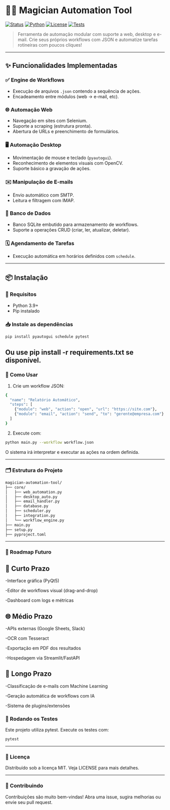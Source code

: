 # 🧙‍♂️ Magician Automation Tool

[![Status](https://img.shields.io/badge/status-em%20desenvolvimento-yellow)]()
[![Python](https://img.shields.io/badge/python-3.9%2B-blue.svg)]()
[![License](https://img.shields.io/badge/license-MIT-green.svg)]()
[![Tests](https://img.shields.io/badge/tests-pytest-passing)]()

> Ferramenta de automação modular com suporte a web, desktop e e-mail. Crie seus próprios workflows com JSON e automatize tarefas rotineiras com poucos cliques!

---

## ✨ Funcionalidades Implementadas

### ✅ Engine de Workflows
- Execução de arquivos `.json` contendo a sequência de ações.
- Encadeamento entre módulos (web → e-mail, etc).

### 🌐 Automação Web
- Navegação em sites com Selenium.
- Suporte a scraping (estrutura pronta).
- Abertura de URLs e preenchimento de formulários.

### 🖥️ Automação Desktop
- Movimentação de mouse e teclado (`pyautogui`).
- Reconhecimento de elementos visuais com OpenCV.
- Suporte básico a gravação de ações.

### ✉️ Manipulação de E-mails
- Envio automático com SMTP.
- Leitura e filtragem com IMAP.

### 💾 Banco de Dados
- Banco SQLite embutido para armazenamento de workflows.
- Suporte a operações CRUD (criar, ler, atualizar, deletar).

### 🗓️ Agendamento de Tarefas
- Execução automática em horários definidos com `schedule`.

---

## 📦 Instalação

### 🔧 Requisitos
- Python 3.9+
- Pip instalado

### 📥 Instale as dependências

```bash
pip install pyautogui schedule pytest
```
Ou use pip install -r requirements.txt se disponível.
---


### 🚀 Como Usar
1. Crie um workflow JSON:
```bash
{
  "name": "Relatório Automático",
  "steps": [
    {"module": "web", "action": "open", "url": "https://site.com"},
    {"module": "email", "action": "send", "to": "gerente@empresa.com"}
  ]
}
```
2. Execute com:
```bash
python main.py --workflow workflow.json
```
O sistema irá interpretar e executar as ações na ordem definida.

---

### 🗂️ Estrutura do Projeto

```bash
magician-automation-tool/
├── core/
│   ├── web_automation.py
│   ├── desktop_auto.py
│   ├── email_handler.py
│   ├── database.py
│   ├── scheduler.py
│   ├── integration.py
│   └── workflow_engine.py
├── main.py
├── setup.py
├── pyproject.toml
```
---

### 🔭 Roadmap Futuro

## 🎯 Curto Prazo

-Interface gráfica (PyQt5)

-Editor de workflows visual (drag-and-drop)

-Dashboard com logs e métricas

## 🌐 Médio Prazo

-APIs externas (Google Sheets, Slack)

-OCR com Tesseract

-Exportação em PDF dos resultados

-Hospedagem via Streamlit/FastAPI

## 🧠 Longo Prazo

-Classificação de e-mails com Machine Learning

-Geração automática de workflows com IA

-Sistema de plugins/extensões

### 🧪 Rodando os Testes

Este projeto utiliza pytest. Execute os testes com:
```bash
pytest
```
---

### 📖 Licença

Distribuído sob a licença MIT. Veja LICENSE para mais detalhes.

---

### 🤝 Contribuindo

Contribuições são muito bem-vindas! Abra uma issue, sugira melhorias ou envie seu pull request.



